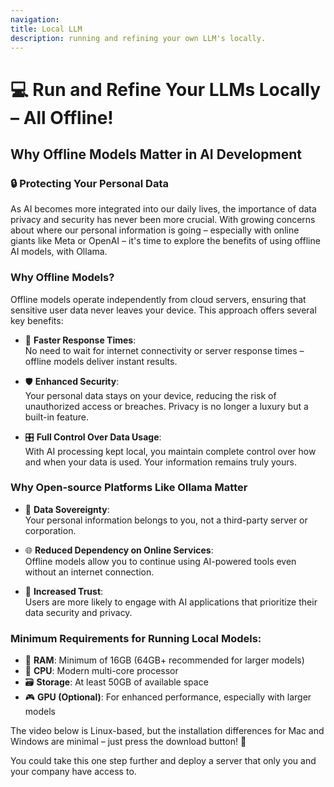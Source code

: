 ```yaml
---
navigation:
title: Local LLM
description: running and refining your own LLM's locally.
---
```




# 💻 Run and Refine Your LLMs Locally – All Offline!
## Why Offline Models Matter in AI Development

### 🔒 Protecting Your Personal Data

As AI becomes more integrated into our daily lives, the importance of data privacy and security has never been more crucial. With growing concerns about where our personal information is going – especially with online giants like Meta or OpenAI – it's time to explore the benefits of using offline AI models, with Ollama.

### Why Offline Models?

Offline models operate independently from cloud servers, ensuring that sensitive user data never leaves your device. This approach offers several key benefits:

- 🚀 **Faster Response Times**:  
  No need to wait for internet connectivity or server response times – offline models deliver instant results.

- 🛡️ **Enhanced Security**:  
  Your personal data stays on your device, reducing the risk of unauthorized access or breaches. Privacy is no longer a luxury but a built-in feature.

- 🎛️ **Full Control Over Data Usage**:  
  With AI processing kept local, you maintain complete control over how and when your data is used. Your information remains truly yours.

### Why Open-source Platforms Like Ollama Matter

- 🏴 **Data Sovereignty**:  
  Your personal information belongs to you, not a third-party server or corporation.

- 🌐 **Reduced Dependency on Online Services**:  
  Offline models allow you to continue using AI-powered tools even without an internet connection.

- 🤝 **Increased Trust**:  
  Users are more likely to engage with AI applications that prioritize their data security and privacy.

### Minimum Requirements for Running Local Models:

- 💾 **RAM**: Minimum of 16GB (64GB+ recommended for larger models)
- 🧠 **CPU**: Modern multi-core processor
- 🗃️ **Storage**: At least 50GB of available space
- 🎮 **GPU (Optional)**: For enhanced performance, especially with larger models

The video below is Linux-based, but the installation differences for Mac and Windows are minimal – just press the download button! 🚀

You could take this one step further and deploy a server that only you and your company have access to.


